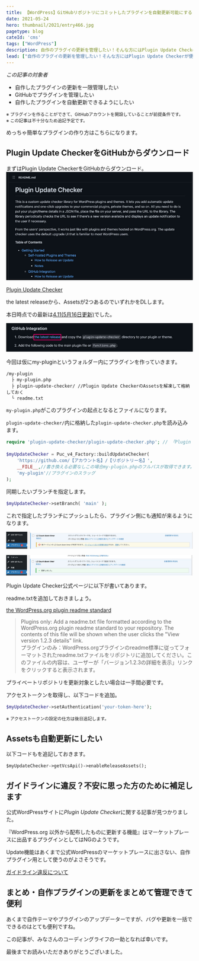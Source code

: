 ```yaml
---
title: 【WordPress】GitHubリポジトリにコミットしたプラグインを自動更新可能にする
date: 2021-05-24
hero: thumbnail/2021/entry466.jpg
pagetype: blog
cateId: 'cms'
tags: ["WordPress"]
description: 自作のプラグイの更新を管理したい！そんな方にはPlugin Update Checkerが便利です。今回はその使い方をまとめました。
lead: ["自作のプラグイの更新を管理したい！そんな方にはPlugin Update Checkerが便利です。今回はその使い方をまとめました。"]
---
```

*この記事の対象者*

* 自作したプラグインの更新を一限管理したい
* GitHubでプラグインを管理したい
* 自作したプラグインを自動更新できるようにしたい

<msg txt="GitHubにリポジトリに自作したWordPressプラグインの更新を通知させたり自動更新可能にする方法を紹介します。"></msg>

<small>※ プラグインを作ることができて、GitHubアカウントを開設していることが前提条件です。<br>※ この記事は不十分なため追記予定です。</small>

めっちゃ簡単なプラグインの作り方はこちらになります。

<card id="/blogs/entry283/"></card>

## Plugin Update CheckerをGitHubからダウンロード

まずはPlugin Update CheckerをGitHubからダウンロード。
![Plugin Update Checker](./images/2021/05/entry466-1.jpg)

[Plugin Update Checker](https://github.com/YahnisElsts/plugin-update-checker)

the latest releaseから、Assetsが2つあるのでいずれかをDLします。

本日時点での最新は[4.11(5月16日更新)](https://github.com/YahnisElsts/plugin-update-checker/releases/tag/v4.11)でした。

![Plugin Update Checker](./images/2021/05/entry466-2.jpg)

今回は仮にmy-pluginというフォルダー内にプラグインを作っていきます。

```
/my-plugin
  ├ my-plugin.php
  ├ plugin-update-checker/ //Plugin Update CheckerのAssetsを解凍して格納しておく
  └ readme.txt
```
`my-plugin.php`がこのプラグインの起点となるとファイルになります。

`plugin-update-checker/`内に格納した`plugin-update-checker.php`を読み込みます。

```php
require 'plugin-update-checker/plugin-update-checker.php'; // 「Plugin Update Checker」をインクルード

$myUpdateChecker = Puc_v4_Factory::buildUpdateChecker(
	'https://github.com/【アカウント名】/【リポジトリー名】',
	__FILE__,//書き換える必要なしこの場合my-plugin.phpのフルパスが取得できます。
	'my-plugin'//プラグインのスラッグ
);
```

同期したいブランチを指定します。

```php
$myUpdateChecker->setBranch( 'main' );
```

これで指定したブランチにプッシュしたら、プラグイン側にも通知が来るようになります。

![Plugin Update Checker](./images/2021/05/entry466-3.jpg)

![Plugin Update Checker](./images/2021/05/entry466-4.jpg)

Plugin Update Checker公式ページに以下が書いてあります。

readme.txtを追加しておきましょう。

[the WordPress.org plugin readme standard](https://wordpress.org/plugins/readme.txt)

> Plugins only: Add a readme.txt file formatted according to the WordPress.org plugin readme standard to your repository. The contents of this file will be shown when the user clicks the "View version 1.2.3 details" link.<br>
> プラグインのみ：WordPress.orgプラグインのreadme標準に従ってフォーマットされたreadme.txtファイルをリポジトリに追加してください。このファイルの内容は、ユーザーが「バージョン1.2.3の詳細を表示」リンクをクリックすると表示されます。

プライベートリポジトリを更新対象としたい場合は一手間必要です。

アクセストークンを取得し、以下コードを追加。
```php
$myUpdateChecker->setAuthentication('your-token-here');
```

<small>※ アクセストークンの設定の仕方は後日追記します。</small>

## Assetsも自動更新にしたい
以下コードもを追記しておきます。
```
$myUpdateChecker->getVcsApi()->enableReleaseAssets();
```
## ガイドラインに違反？不安に思った方のために補足します
公式WordPressサイトに*Plugin Update Checker*に関する記事が見つかりました。

『WordPress.org 以外から配布したものに更新する機能』はマーケットプレースに出品するプラグインとしてはNGのようです。

Update機能はあくまで公式WordPressのマーケットプレースに出さない、自作プラグイン用として使うのがよさそうです。

[ガイドライン違反について](https://wordpress.org/support/topic/%E3%82%AC%E3%82%A4%E3%83%89%E3%83%A9%E3%82%A4%E3%83%B3%E9%81%95%E5%8F%8D%E3%81%AB%E3%81%A4%E3%81%84%E3%81%A6/)


## まとめ・自作プラグインの更新をまとめて管理できて便利
あくまで自作テーマやプラグインのアップデーターですが、バグや更新を一括でできるのはとても便利ですね。

この記事が、みなさんのコーディングライフの一助となれば幸いです。

最後までお読みいただきありがとうございました。
